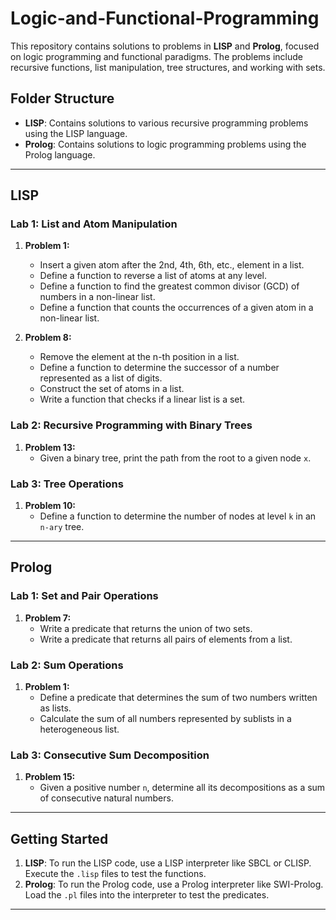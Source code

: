 # Logic-and-Functional-Programming

This repository contains solutions to problems in **LISP** and **Prolog**, focused on logic programming and functional paradigms. The problems include recursive functions, list manipulation, tree structures, and working with sets.

## Folder Structure

- **LISP**: Contains solutions to various recursive programming problems using the LISP language.
- **Prolog**: Contains solutions to logic programming problems using the Prolog language.

---

## LISP

### Lab 1: List and Atom Manipulation

1. **Problem 1:**
   - Insert a given atom after the 2nd, 4th, 6th, etc., element in a list.
   - Define a function to reverse a list of atoms at any level.
   - Define a function to find the greatest common divisor (GCD) of numbers in a non-linear list.
   - Define a function that counts the occurrences of a given atom in a non-linear list.

2. **Problem 8:**
   - Remove the element at the n-th position in a list.
   - Define a function to determine the successor of a number represented as a list of digits.
   - Construct the set of atoms in a list.
   - Write a function that checks if a linear list is a set.

### Lab 2: Recursive Programming with Binary Trees

1. **Problem 13:**
   - Given a binary tree, print the path from the root to a given node `x`.

### Lab 3: Tree Operations

1. **Problem 10:**
   - Define a function to determine the number of nodes at level `k` in an `n-ary` tree.

---

## Prolog

### Lab 1: Set and Pair Operations

1. **Problem 7:**
   - Write a predicate that returns the union of two sets.
   - Write a predicate that returns all pairs of elements from a list.

### Lab 2: Sum Operations

1. **Problem 1:**
   - Define a predicate that determines the sum of two numbers written as lists.
   - Calculate the sum of all numbers represented by sublists in a heterogeneous list.

### Lab 3: Consecutive Sum Decomposition

1. **Problem 15:**
   - Given a positive number `n`, determine all its decompositions as a sum of consecutive natural numbers.

---

## Getting Started

1. **LISP**: To run the LISP code, use a LISP interpreter like SBCL or CLISP. Execute the `.lisp` files to test the functions.
2. **Prolog**: To run the Prolog code, use a Prolog interpreter like SWI-Prolog. Load the `.pl` files into the interpreter to test the predicates.

---
